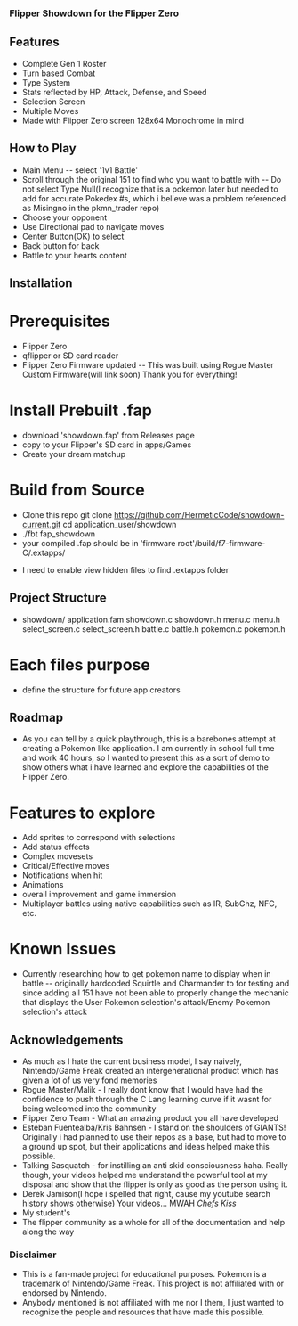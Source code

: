 ### Flipper Showdown for the Flipper Zero

## Features
- Complete Gen 1 Roster
- Turn based Combat
- Type System
- Stats reflected by HP, Attack, Defense, and Speed
- Selection Screen
- Multiple Moves
- Made with Flipper Zero screen 128x64 Monochrome in mind

## How to Play
- Main Menu
-- select '1v1 Battle'
- Scroll through the original 151 to find who you want to battle with
-- Do not select Type Null(I recognize that is a pokemon later but needed to add for accurate Pokedex #s, which i believe was a problem referenced as Misingno in the pkmn_trader repo)
- Choose your opponent
- Use Directional pad to navigate moves
- Center Button(OK) to select
- Back button for back
- Battle to your hearts content

## Installation
# Prerequisites
- Flipper Zero
- qflipper or SD card reader
- Flipper Zero Firmware updated
-- This was built using Rogue Master Custom Firmware(will link soon) Thank you for everything!

# Install Prebuilt .fap
- download 'showdown.fap' from Releases page
- copy to your Flipper's SD card in apps/Games
- Create your dream matchup

# Build from Source
- Clone this repo
	git clone https://github.com/HermeticCode/showdown-current.git
	cd application_user/showdown
- ./fbt fap_showdown
- your compiled .fap should be in 'firmware root'/build/f7-firmware-C/.extapps/
* I need to enable view hidden files to find .extapps folder 

## Project Structure
- showdown/
	application.fam
	showdown.c 
	showdown.h
	menu.c
	menu.h
	select_screen.c
	select_screen.h
	battle.c
	battle.h
	pokemon.c
	pokemon.h
# Each files purpose
- define the structure for future app creators

## Roadmap
- As you can tell by a quick playthrough, this is a barebones attempt at creating a Pokemon like application. I am currently in school full time and work 40 hours, so I wanted to present this as a sort of demo to show others what i have learned and explore the capabilities of the Flipper Zero.
# Features to explore
- Add sprites to correspond with selections
- Add status effects
- Complex movesets
- Critical/Effective moves
- Notifications when hit
- Animations
- overall improvement and game immersion
- Multiplayer battles using native capabilities such as IR, SubGhz, NFC, etc.

# Known Issues
- Currently researching how to get pokemon name to display when in battle
-- originally hardcoded Squirtle and Charmander to for testing and since adding all 151 have not been able to properly change the mechanic that displays the User Pokemon selection's attack/Enemy Pokemon selection's attack

## Acknowledgements
- As much as I hate the current business model, I say naively, Nintendo/Game Freak created an intergenerational product which has given a lot of us very fond memories
- Rogue Master/Malik - I really dont know that I would have had the confidence to push through the C Lang learning curve if it wasnt for being welcomed into the community
- Flipper Zero Team - What an amazing product you all have developed
- Esteban Fuentealba/Kris Bahnsen - I stand on the shoulders of GIANTS! Originally i had planned to use their repos as a base, but had to move to a ground up spot, but their applications and ideas helped make this possible.
- Talking Sasquatch - for instilling an anti skid consciousness haha. Really though, your videos helped me understand the powerful tool at my disposal and show that the flipper is only as good as the person using it.
- Derek Jamison(I hope i spelled that right, cause my youtube search history shows otherwise) Your videos... MWAH *Chefs Kiss*
- My student's
- The flipper community as a whole for all of the documentation and help along the way

### Disclaimer
- This is a fan-made project for educational purposes. Pokemon is a trademark of Nintendo/Game Freak. This project is not affiliated with or endorsed by Nintendo.
- Anybody mentioned is not affiliated with me nor I them, I just wanted to recognize the people and resources that have made this possible.
